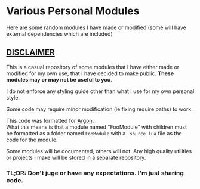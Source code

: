 # Various Personal Modules

Here are some random modules I have made or modified (some will have external dependencies which are included)

## [DISCLAIMER](https://github.com/plasma-node/RandomPublicModules/blob/master/DISCLAIMER.md)

This is a casual repository of some modules that I have either made or modified for my own use, that I have decided to make public. 
**These modules may or may not be useful to you**.

I do not enforce any styling guide other than what I use for my own personal style.   

Some code may require minor modification (ie fixing require paths) to work.    

This code was formatted for [Argon](https://devforum.roblox.com/t/argon-vs-code-sync-plugin/2021776).     
What this means is that a module named "FooModule" with children must be formatted as a folder named `FooModule` with a `.source.lua` file as the code for the module. 

Some modules will be documented, others will not. Any high quality utilities or projects I make will be stored in a separate repository.

### TL;DR: Don't juge or have any expectations. I'm just sharing code.
